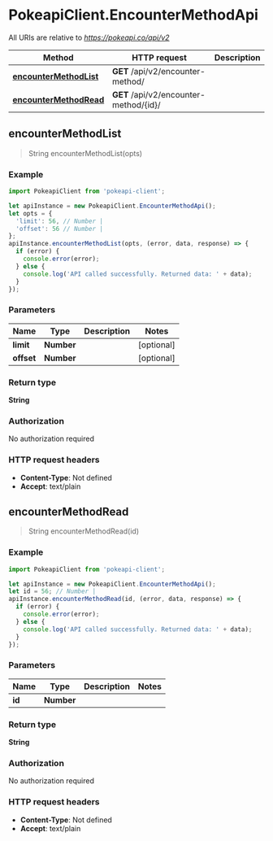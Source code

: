 # PokeapiClient.EncounterMethodApi

All URIs are relative to *https://pokeapi.co/api/v2*

Method | HTTP request | Description
------------- | ------------- | -------------
[**encounterMethodList**](EncounterMethodApi.md#encounterMethodList) | **GET** /api/v2/encounter-method/ | 
[**encounterMethodRead**](EncounterMethodApi.md#encounterMethodRead) | **GET** /api/v2/encounter-method/{id}/ | 



## encounterMethodList

> String encounterMethodList(opts)



### Example

```javascript
import PokeapiClient from 'pokeapi-client';

let apiInstance = new PokeapiClient.EncounterMethodApi();
let opts = {
  'limit': 56, // Number | 
  'offset': 56 // Number | 
};
apiInstance.encounterMethodList(opts, (error, data, response) => {
  if (error) {
    console.error(error);
  } else {
    console.log('API called successfully. Returned data: ' + data);
  }
});
```

### Parameters


Name | Type | Description  | Notes
------------- | ------------- | ------------- | -------------
 **limit** | **Number**|  | [optional] 
 **offset** | **Number**|  | [optional] 

### Return type

**String**

### Authorization

No authorization required

### HTTP request headers

- **Content-Type**: Not defined
- **Accept**: text/plain


## encounterMethodRead

> String encounterMethodRead(id)



### Example

```javascript
import PokeapiClient from 'pokeapi-client';

let apiInstance = new PokeapiClient.EncounterMethodApi();
let id = 56; // Number | 
apiInstance.encounterMethodRead(id, (error, data, response) => {
  if (error) {
    console.error(error);
  } else {
    console.log('API called successfully. Returned data: ' + data);
  }
});
```

### Parameters


Name | Type | Description  | Notes
------------- | ------------- | ------------- | -------------
 **id** | **Number**|  | 

### Return type

**String**

### Authorization

No authorization required

### HTTP request headers

- **Content-Type**: Not defined
- **Accept**: text/plain

